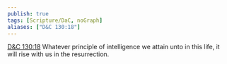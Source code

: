```yaml
---
publish: true
tags: [Scripture/DaC, noGraph]
aliases: ["D&C 130:18"]
---
```

[D&C 130:18](https://churchofjesuschrist.org/study/scriptures/dc-testament/dc/130?lang=eng&id=p18#p18) Whatever principle of intelligence we attain unto in this life, it will rise with us in the resurrection.
